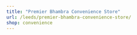 ```yaml
---
title: "Premier Bhambra Convenience Store"
url: /leeds/premier-bhambra-convenience-store/
shop: convenience
---
```

